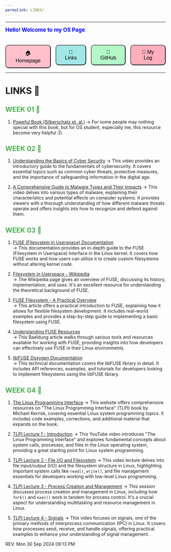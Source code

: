```yaml
---
permalink: LINKS/
---
```

---

<span style="color:#0000FF; font-weight:bold; font-size:larger;">Hello! Welcome to my OS Page </span>
<br><br>

<!-- Button container with animations -->
<div style="display: flex; gap: 15px; justify-content: center; margin-top: 20px;">

  <!-- Homepage Button -->
  <a href="https://rooout.github.io/os242/" style="text-decoration:none;">
    <button style="background-color: #FFC0CB; padding: 12px 20px; border-radius: 10px; font-size: medium; cursor: pointer; transition: transform 0.2s, background-color 0.2s;">
      🏠 Homepage
    </button>
  </a>

  <!-- Links Button -->
  <a href="https://rooout.github.io/os242/LINKS/" style="text-decoration:none;">
    <button style="background-color: #A0E7E5; padding: 12px 20px; border-radius: 10px; font-size: medium; cursor: pointer; transition: transform 0.2s, background-color 0.2s;">
      🔗 Links
    </button>
  </a>

  <!-- GitHub Button -->
  <a href="https://github.com/Rooout/os242" target="_blank" style="text-decoration:none;">
    <button style="background-color: #B4F8C8; padding: 12px 20px; border-radius: 10px; font-size: medium; cursor: pointer; transition: transform 0.2s, background-color 0.2s;">
      🔗 GitHub
    </button>
  </a>

  <!-- My Log Button -->
  <a href="https://rooout.github.io/os242/TXT/mylog.txt" target="_blank" style="text-decoration:none;">
    <button style="background-color: #FFAEBC; padding: 12px 20px; border-radius: 10px; font-size: medium; cursor: pointer; transition: transform 0.2s, background-color 0.2s;">
      📝 My Log
    </button>
  </a>

</div>

<!-- Hover effects for buttons -->
<!--<style>
	button:hover {
    		transform: scale(1.1);
    	background-color: #FFDEE9;
  	}

  	p {
    		text-align: center;
  	}

	div {
		display: flex;
		justify-content: center;
		gap: 15px;
    		flex-wrap: wrap; /* Ensures buttons wrap if the screen size is small */
  	}
</style>-->

---

# LINKS 🔗
<h2 style="color:#4CAF50">WEEK 01 🚩</h2>

1. [Poweful Book (Silberschatz et. al.)](https://codex.cs.yale.edu/avi/os-book/OS10/)
-> For some people may nothing special with this book, but for OS student, especially me, this resource become very helpful :D.

<h2 style="color:#4CAF50">WEEK 02 🚩</h2>

1. [Understanding the Basics of Cyber Security](https://youtu.be/WfWMJiPh48k?si=XJbFDHgoZRfkVhNV)
-> This video provides an introductory guide to the fundamentals of cybersecurity. It covers essential topics such as common cyber threats, protective measures, and the importance of safeguarding information in the digital age.

2. [A Comprehensive Guide to Malware Types and Their Impacts](https://youtu.be/eBA8rl0c5hM?si=QvW9Tng5RYoUXPYU)
-> This video delves into various types of malware, explaining their characteristics and potential effects on computer systems. It provides viewers with a thorough understanding of how different malware threats operate and offers insights into how to recognize and defend against them.

<h2 style="color:#4CAF50">WEEK 03 🚩</h2>

1. [FUSE (Filesystem in Userspace) Documentation](https://www.kernel.org/doc/html/latest/filesystems/fuse.html)  
   -> This documentation provides an in-depth guide to the FUSE (Filesystem in Userspace) interface in the Linux kernel. It covers how FUSE works and how users can utilize it to create custom filesystems without altering kernel code.

2. [Filesystem in Userspace - Wikipedia](https://en.wikipedia.org/wiki/Filesystem_in_Userspace)  
   -> The Wikipedia page gives an overview of FUSE, discussing its history, implementation, and uses. It's an excellent resource for understanding the theoretical background of FUSE.

3. [FUSE Filesystem - A Practical Overview](https://medium.com/@goamaral/fuse-filesystem-b44768f27aa2)  
   -> This article offers a practical introduction to FUSE, explaining how it allows for flexible filesystem development. It includes real-world examples and provides a step-by-step guide to implementing a basic filesystem using FUSE.

4. [Understanding FUSE Resources](https://www.baeldung.com/linux/filesystem-in-userspace-check-resources)  
   -> This Baeldung article walks through various tools and resources available for working with FUSE, providing insights into how developers can effectively use FUSE in their Linux environments.

5. [libFUSE Doxygen Documentation](https://libfuse.github.io/doxygen/index.html)  
   -> This technical documentation covers the libFUSE library in detail. It includes API references, examples, and tutorials for developers looking to implement filesystems using the libFUSE library.

<h2 style="color:#4CAF50">WEEK 04 🚩</h2>

1. [The Linux Programming Interface](https://man7.org/tlpi/)
   -> This website offers comprehensive resources on "The Linux Programming Interface" (TLPI) book by Michael Kerrisk, covering essential Linux system programming topics. It includes code examples, corrections, and additional material that expands on the book.

2. [TLPI Lecture 1 - Introduction](https://youtu.be/n_ldm6wMnhM?si=BZjTvfmQc3tpdEVH)
   -> This YouTube video introduces "The Linux Programming Interface" and explores fundamental concepts about system calls, processes, and files in the Linux operating system, providing a great starting point for Linux system programming.

3. [TLPI Lecture 2 - File I/O and Filesystem](https://www.youtube.com/watch?v=Sj9t4IFg9qo)
   -> This video lecture delves into file input/output (I/O) and the filesystem structure in Linux, highlighting important system calls like `read()`, `write()`, and file management essentials for developers working with low-level Linux programming.

4. [TLPI Lecture 3 - Process Creation and Management](https://www.youtube.com/watch?v=0yIebMirlJc)
   -> This session discusses process creation and management in Linux, including how `fork()` and `exec()` work in tandem for process control. It's a crucial aspect for understanding multitasking and resource management in Linux.

5. [TLPI Lecture 4 - Signals](https://www.youtube.com/watch?v=bHeVE93lkzQ)
   -> This video focuses on signals, one of the primary methods of interprocess communication (IPC) in Linux. It covers how processes send, receive, and handle signals, offering practical examples to enhance your understanding of signal management.


REV: Mon 30 Sep 2024 09:13 PM
